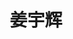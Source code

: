 ---
# Display name

title: 姜宇辉
user_groups: ["Graduated Master Students"]



organizations:
- name: 2008-2011 

Interests:
- Numerical study of nucleation of ordered phases

---